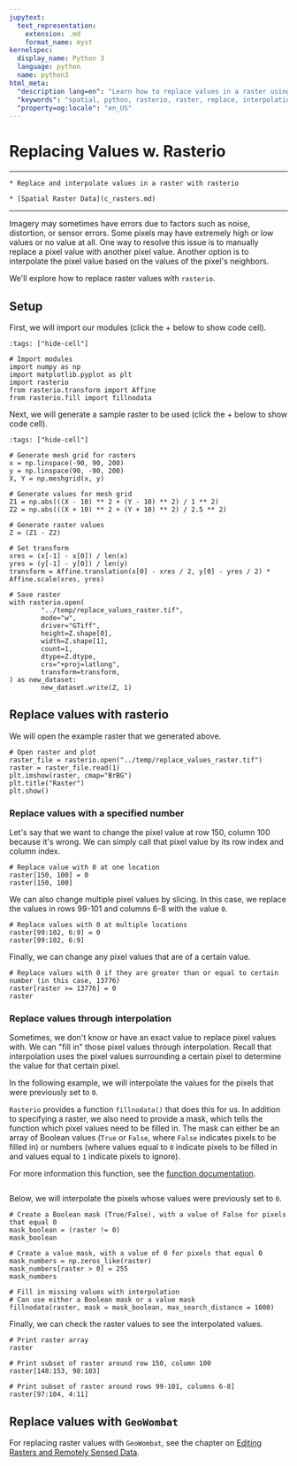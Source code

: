 ```yaml
---
jupytext:
  text_representation:
    extension: .md
    format_name: myst
kernelspec:
  display_name: Python 3
  language: python
  name: python3
html_meta:
  "description lang=en": "Learn how to replace values in a raster using rasterio and GeoWombat."
  "keywords": "spatial, python, rasterio, raster, replace, interpolation"
  "property=og:locale": "en_US"
---
```


# Replacing Values w. Rasterio

----------------

```{admonition} Learning Objectives
* Replace and interpolate values in a raster with rasterio
```
```{admonition} Review
* [Spatial Raster Data](c_rasters.md)
```

----------------

Imagery may sometimes have errors due to factors such as noise, distortion, or sensor errors. Some pixels may have extremely high or low values or no value at all. One way to resolve this issue is to manually replace a pixel value with another pixel value. Another option is to interpolate the pixel value based on the values of the pixel's neighbors.

We'll explore how to replace raster values with `rasterio`.

## Setup

First, we will import our modules (click the + below to show code cell).

```{code-cell} ipython3
:tags: ["hide-cell"]

# Import modules
import numpy as np
import matplotlib.pyplot as plt
import rasterio
from rasterio.transform import Affine
from rasterio.fill import fillnodata
```

Next, we will generate a sample raster to be used (click the + below to show code cell).

```{code-cell} ipython3
:tags: ["hide-cell"]

# Generate mesh grid for rasters
x = np.linspace(-90, 90, 200)
y = np.linspace(90, -90, 200)
X, Y = np.meshgrid(x, y)

# Generate values for mesh grid
Z1 = np.abs(((X - 10) ** 2 + (Y - 10) ** 2) / 1 ** 2)
Z2 = np.abs(((X + 10) ** 2 + (Y + 10) ** 2) / 2.5 ** 2)

# Generate raster values
Z = (Z1 - Z2)

# Set transform
xres = (x[-1] - x[0]) / len(x)
yres = (y[-1] - y[0]) / len(y)
transform = Affine.translation(x[0] - xres / 2, y[0] - yres / 2) * Affine.scale(xres, yres)

# Save raster
with rasterio.open(
        "../temp/replace_values_raster.tif",
        mode="w",
        driver="GTiff",
        height=Z.shape[0],
        width=Z.shape[1],
        count=1,
        dtype=Z.dtype,
        crs="+proj=latlong",
        transform=transform,
) as new_dataset:
        new_dataset.write(Z, 1)
```

## Replace values with rasterio

We will open the example raster that we generated above.

```{code-cell} ipython3
# Open raster and plot
raster_file = rasterio.open("../temp/replace_values_raster.tif")
raster = raster_file.read(1)
plt.imshow(raster, cmap="BrBG")
plt.title("Raster")
plt.show()
```

### Replace values with a specified number

Let's say that we want to change the pixel value at row 150, column 100 because it's wrong. We can simply call that pixel value by its row index and column index.

```{code-cell} ipython3
# Replace value with 0 at one location
raster[150, 100] = 0
raster[150, 100]
```

We can also change multiple pixel values by slicing. In this case, we replace the values in rows 99-101 and columns 6-8 with the value `0`.

```{code-cell} ipython3
# Replace values with 0 at multiple locations
raster[99:102, 6:9] = 0
raster[99:102, 6:9]
```

Finally, we can change any pixel values that are of a certain value.

```{code-cell} ipython3
# Replace values with 0 if they are greater than or equal to certain number (in this case, 13776)
raster[raster >= 13776] = 0
raster
```

### Replace values through interpolation

Sometimes, we don't know or have an exact value to replace pixel values with. We can "fill in" those pixel values through interpolation. Recall that interpolation uses the pixel values surrounding a certain pixel to determine the value for that certain pixel.

In the following example, we will interpolate the values for the pixels that were previously set to `0`.

`Rasterio` provides a function `fillnodata()` that does this for us. In addition to specifying a raster, we also need to provide a mask, which tells the function which pixel values need to be filled in. The mask can either be an array of Boolean values (`True` or `False`, where `False` indicates pixels to be filled in) or numbers (where values equal to `0` indicate pixels to be filled in and values equal to `1` indicate pixels to ignore).

For more information this function, see the [function documentation](https://rasterio.readthedocs.io/en/latest/api/rasterio.fill.html).

```{important} Mask must be in the same shape (number of rows and columns) as that of the input raster.
```

Below, we will interpolate the pixels whose values were previously set to `0`.

```{code-cell} ipython3
# Create a Boolean mask (True/False), with a value of False for pixels that equal 0
mask_boolean = (raster != 0)
mask_boolean
```

```{code-cell} ipython3
# Create a value mask, with a value of 0 for pixels that equal 0
mask_numbers = np.zeros_like(raster)
mask_numbers[raster > 0] = 255
mask_numbers
```

```{code-cell} ipython3
# Fill in missing values with interpolation
# Can use either a Boolean mask or a value mask
fillnodata(raster, mask = mask_boolean, max_search_distance = 1000)
```

Finally, we can check the raster values to see the interpolated values.

```{code-cell} ipython3
# Print raster array
raster
```

```{code-cell} ipython3
# Print subset of raster around row 150, column 100
raster[148:153, 98:103]
```

```{code-cell} ipython3
# Print subset of raster around rows 99-101, columns 6-8]
raster[97:104, 4:11]
```

## Replace values with `GeoWombat`

For replacing raster values with `GeoWombat`, see the chapter on [Editing Rasters and Remotely Sensed Data](f_rs_edit.md).
